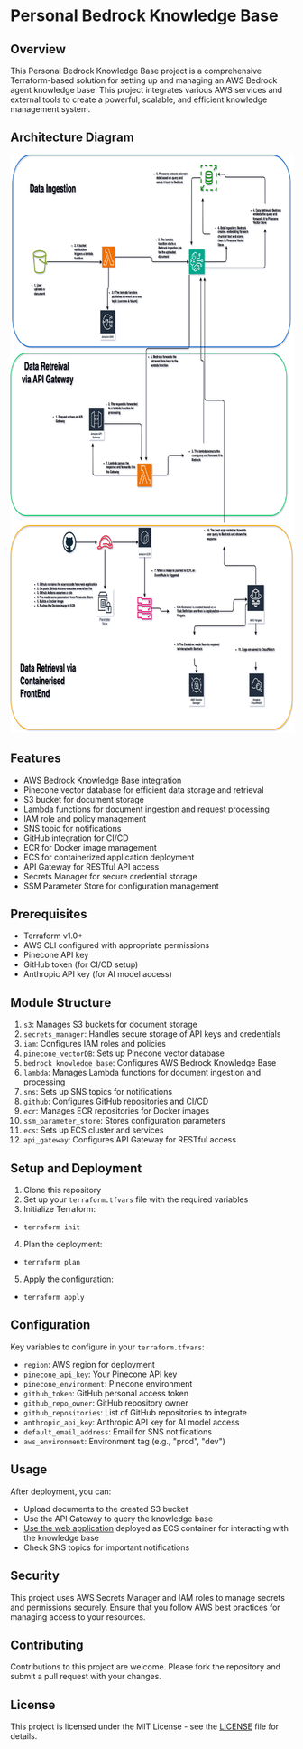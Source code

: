 
# Personal Bedrock Knowledge Base 

## Overview

This Personal Bedrock Knowledge Base project is a comprehensive Terraform-based solution for setting up and managing an AWS Bedrock agent knowledge base. This project integrates various AWS services and external tools to create a powerful, scalable, and efficient knowledge management system.

## Architecture Diagram
<img src=".images/Bedrock_diagram.drawio.png" alt="Alt text" width="800" height="1024">

## Features

- AWS Bedrock Knowledge Base integration
- Pinecone vector database for efficient data storage and retrieval
- S3 bucket for document storage
- Lambda functions for document ingestion and request processing
- IAM role and policy management
- SNS topic for notifications
- GitHub integration for CI/CD
- ECR for Docker image management
- ECS for containerized application deployment
- API Gateway for RESTful API access
- Secrets Manager for secure credential storage
- SSM Parameter Store for configuration management

## Prerequisites

- Terraform v1.0+
- AWS CLI configured with appropriate permissions
- Pinecone API key
- GitHub token (for CI/CD setup)
- Anthropic API key (for AI model access)

## Module Structure

1. `s3`: Manages S3 buckets for document storage
2. `secrets_manager`: Handles secure storage of API keys and credentials
3. `iam`: Configures IAM roles and policies
4. `pinecone_vectorDB`: Sets up Pinecone vector database
5. `bedrock_knowledge_base`: Configures AWS Bedrock Knowledge Base
6. `lambda`: Manages Lambda functions for document ingestion and processing
7. `sns`: Sets up SNS topics for notifications
8. `github`: Configures GitHub repositories and CI/CD
9. `ecr`: Manages ECR repositories for Docker images
10. `ssm_parameter_store`: Stores configuration parameters
11. `ecs`: Sets up ECS cluster and services
12. `api_gateway`: Configures API Gateway for RESTful access

## Setup and Deployment

1. Clone this repository
2. Set up your `terraform.tfvars` file with the required variables
3. Initialize Terraform:
- `terraform init`

4. Plan the deployment:
- `terraform plan`

5. Apply the configuration:
- `terraform apply`


## Configuration

Key variables to configure in your `terraform.tfvars`:

- `region`: AWS region for deployment
- `pinecone_api_key`: Your Pinecone API key
- `pinecone_environment`: Pinecone environment
- `github_token`: GitHub personal access token
- `github_repo_owner`: GitHub repository owner
- `github_repositories`: List of GitHub repositories to integrate
- `anthropic_api_key`: Anthropic API key for AI model access
- `default_email_address`: Email for SNS notifications
- `aws_environment`: Environment tag (e.g., "prod", "dev")

## Usage

After deployment, you can:
- Upload documents to the created S3 bucket
- Use the API Gateway to query the knowledge base
- [Use the web application](https://github.com/PetreVane/Claude-Knowledge-Base-Agent-with-RAG) deployed as ECS container for interacting with the knowledge base
- Check SNS topics for important notifications

## Security

This project uses AWS Secrets Manager and IAM roles to manage secrets and permissions securely. Ensure that you follow AWS best practices for managing access to your resources.

## Contributing

Contributions to this project are welcome. Please fork the repository and submit a pull request with your changes.

## License

This project is licensed under the MIT License - see the [LICENSE](https://github.com/anthropics/anthropic-quickstarts/blob/main/LICENSE) file for details.

